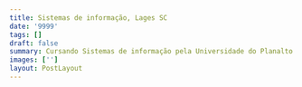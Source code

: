 ```yaml
---
title: Sistemas de informação, Lages SC
date: '9999'
tags: []
draft: false
summary: Cursando Sistemas de informação pela Universidade do Planalto Catarinense. Conclusão em Junho de 2023.
images: ['']
layout: PostLayout
---
```

